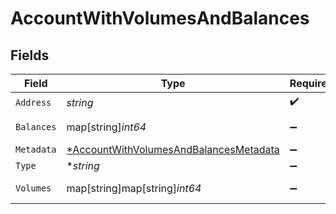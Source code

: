 # AccountWithVolumesAndBalances


## Fields

| Field                                                                                                  | Type                                                                                                   | Required                                                                                               | Description                                                                                            | Example                                                                                                |
| ------------------------------------------------------------------------------------------------------ | ------------------------------------------------------------------------------------------------------ | ------------------------------------------------------------------------------------------------------ | ------------------------------------------------------------------------------------------------------ | ------------------------------------------------------------------------------------------------------ |
| `Address`                                                                                              | *string*                                                                                               | :heavy_check_mark:                                                                                     | N/A                                                                                                    | users:001                                                                                              |
| `Balances`                                                                                             | map[string]*int64*                                                                                     | :heavy_minus_sign:                                                                                     | N/A                                                                                                    | [object Object]                                                                                        |
| `Metadata`                                                                                             | [*AccountWithVolumesAndBalancesMetadata](../../models/shared/accountwithvolumesandbalancesmetadata.md) | :heavy_minus_sign:                                                                                     | N/A                                                                                                    |                                                                                                        |
| `Type`                                                                                                 | **string*                                                                                              | :heavy_minus_sign:                                                                                     | N/A                                                                                                    | virtual                                                                                                |
| `Volumes`                                                                                              | map[string]map[string]*int64*                                                                          | :heavy_minus_sign:                                                                                     | N/A                                                                                                    | [object Object]                                                                                        |